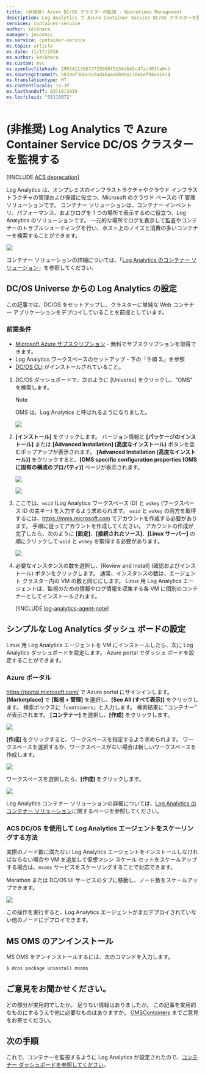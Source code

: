 ```yaml
---
title: (非推奨) Azure DC/OS クラスターの監視 - Operations Management
description: Log Analytics で Azure Container Service DC/OS クラスターを監視します。
services: container-service
author: keikhara
manager: jeconnoc
ms.service: container-service
ms.topic: article
ms.date: 11/17/2016
ms.author: keikhara
ms.custom: mvc
ms.openlocfilehash: 290141136672729060f5156d645c47ac303fa0c3
ms.sourcegitcommit: 5839af386c5a2ad46aaaeb90a13065ef94e61e74
ms.translationtype: HT
ms.contentlocale: ja-JP
ms.lasthandoff: 03/19/2019
ms.locfileid: "58110972"
---
```

# <a name="deprecated-monitor-an-azure-container-service-dcos-cluster-with-log-analytics"></a>(非推奨) Log Analytics で Azure Container Service DC/OS クラスターを監視する

[!INCLUDE [ACS deprecation](../../../includes/container-service-deprecation.md)]

Log Analytics は、オンプレミスのインフラストラクチャやクラウド インフラストラクチャの管理および保護に役立つ、Microsoft のクラウド ベースの IT 管理ソリューションです。 コンテナー ソリューションは、コンテナー インベントリ、パフォーマンス、およびログを 1 つの場所で表示するのに役立つ、Log Analytics のソリューションです。 一元的な場所でログを表示して監査やコンテナーのトラブルシューティングを行い、ホスト上のノイズと消費の多いコンテナーを検索することができます。

![](media/container-service-monitoring-oms/image1.png)

コンテナー ソリューションの詳細については、「[Log Analytics のコンテナー ソリューション](../../azure-monitor/insights/containers.md)」を参照してください。

## <a name="setting-up-log-analytics-from-the-dcos-universe"></a>DC/OS Universe からの Log Analytics の設定


この記事では、DC/OS をセットアップし、クラスターに単純な Web コンテナー アプリケーションをデプロイしていることを前提としています。

### <a name="pre-requisite"></a>前提条件
- [Microsoft Azure サブスクリプション](https://azure.microsoft.com/free/) - 無料でサブスクリプションを取得できます。  
- Log Analytics ワークスペースのセットアップ - 下の「手順 3.」を参照
- [DC/OS CLI](https://docs.mesosphere.com/1.12/cli) がインストールされていること。

1. DC/OS ダッシュボードで、次のように [Universe] をクリックし、"OMS" を検索します。

   >[!NOTE]
   >OMS は、Log Analytics と呼ばれるようになりました。

   ![](media/container-service-monitoring-oms/image2.png)

2. **[インストール]** をクリックします。 バージョン情報と **[パッケージのインストール]** または **[Advanced Installation] (高度なインストール)** ボタンを含むポップアップが表示されます。 **[Advanced Installation (高度なインストール)]** をクリックすると、**[OMS specific configuration properties (OMS に固有の構成のプロパティ)]** ページが表示されます。

   ![](media/container-service-monitoring-oms/image3.png)

   ![](media/container-service-monitoring-oms/image4.png)

3. ここでは、`wsid` (Log Analytics ワークスペース ID) と `wskey` (ワークスペース ID の主キー) を入力するよう求められます。 `wsid` と `wskey` の両方を取得するには、<https://mms.microsoft.com> でアカウントを作成する必要があります。
   手順に従ってアカウントを作成してください。 アカウントの作成が完了したら、次のように **[設定]**、**[接続されたソース]**、**[Linux サーバー]** の順にクリックして `wsid` と `wskey` を取得する必要があります。

   ![](media/container-service-monitoring-oms/image5.png)

4. 必要なインスタンスの数を選択し、[Review and Install] (確認およびインストール) ボタンをクリックします。 通常、インスタンスの数は、エージェント クラスター内の VM の数と同じにします。 Linux 用 Log Analytics エージェントは、監視のための情報やログ情報を収集する各 VM に個別のコンテナーとしてインストールされます。

   [!INCLUDE [log-analytics-agent-note](../../../includes/log-analytics-agent-note.md)] 

## <a name="setting-up-a-simple-log-analytics-dashboard"></a>シンプルな Log Analytics ダッシュ ボードの設定

Linux 用 Log Analytics エージェントを VM にインストールしたら、次に Log Analytics ダッシュボードを設定します。 Azure portal でダッシュ ボードを設定することができます。

### <a name="azure-portal"></a>Azure ポータル 

<https://portal.microsoft.com/> で Azure portal にサインインします。 **[Marketplace]** で **[監視 + 管理]** を選択し、**[See All (すべて表示)]** をクリックします。 検索ボックスに「`containers`」と入力します。 検索結果に "コンテナー" が表示されます。 **[コンテナー]** を選択し、**[作成]** をクリックします。

![](media/container-service-monitoring-oms/image9.png)

**[作成]** をクリックすると、ワークスペースを指定するよう求められます。 ワークスペースを選択するか、ワークスペースがない場合は新しいワークスペースを作成します。

![](media/container-service-monitoring-oms/image10.PNG)

ワークスペースを選択したら、**[作成]** をクリックします。

![](media/container-service-monitoring-oms/image11.png)

Log Analytics コンテナー ソリューションの詳細については、[Log Analytics のコンテナー ソリューション](../../azure-monitor/insights/containers.md)に関するページを参照してください。

### <a name="how-to-scale-log-analytics-agent-with-acs-dcos"></a>ACS DC/OS を使用して Log Analytics エージェントをスケーリングする方法 

実際のノード数に満たない Log Analytics エージェントをインストールしなければならない場合や VM を追加して仮想マシン スケール セットをスケールアップする場合は、`msoms` サービスをスケーリングすることで対応できます。

Marathon または DC/OS UI サービスのタブに移動し、ノード数をスケールアップできます。

![](media/container-service-monitoring-oms/image12.PNG)

この操作を実行すると、Log Analytics エージェントがまだデプロイされていない他のノードにデプロイできます。

## <a name="uninstall-ms-oms"></a>MS OMS のアンインストール

MS OMS をアンインストールするには、次のコマンドを入力します。

```bash
$ dcos package uninstall msoms
```

## <a name="let-us-know"></a>ご意見をお聞かせください。
どの部分が実用的でしたか。 足りない情報はありましたか。 この記事を実用的なものにするうえで他に必要なものはありますか。 <a href="mailto:OMSContainers@microsoft.com">OMSContainers</a> までご意見をお寄せください。

## <a name="next-steps"></a>次の手順

 これで、コンテナーを監視するように Log Analytics が設定されたので、[コンテナー ダッシュボードを参照してください](../../azure-monitor/insights/containers.md)。
